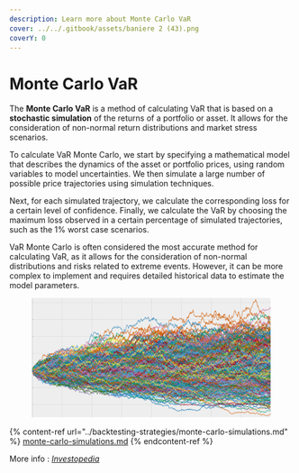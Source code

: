 ```yaml
---
description: Learn more about Monte Carlo VaR
cover: ../../.gitbook/assets/baniere 2 (43).png
coverY: 0
---
```


# Monte Carlo VaR

The **Monte Carlo VaR** is a method of calculating VaR that is based on a **stochastic simulation** of the returns of a portfolio or asset. It allows for the consideration of non-normal return distributions and market stress scenarios.

To calculate VaR Monte Carlo, we start by specifying a mathematical model that describes the dynamics of the asset or portfolio prices, using random variables to model uncertainties. We then simulate a large number of possible price trajectories using simulation techniques.

Next, for each simulated trajectory, we calculate the corresponding loss for a certain level of confidence. Finally, we calculate the VaR by choosing the maximum loss observed in a certain percentage of simulated trajectories, such as the 1% worst case scenarios.

VaR Monte Carlo is often considered the most accurate method for calculating VaR, as it allows for the consideration of non-normal distributions and risks related to extreme events. However, it can be more complex to implement and requires detailed historical data to estimate the model parameters.

<figure><img src="../../.gitbook/assets/68747470733a2f2f66696e6172792e636f6d2f626c6f672f636f6e74656e742f696d616765732f323032312f31312f315f7a654535397a666a524a6d496e6777764a73764d52512d2d312d2e706e67.webp" alt=""><figcaption></figcaption></figure>

{% content-ref url="../backtesting-strategies/monte-carlo-simulations.md" %}
[monte-carlo-simulations.md](../backtesting-strategies/monte-carlo-simulations.md)
{% endcontent-ref %}

More info : [_Investopedia_](https://www.investopedia.com/terms/m/montecarlosimulation.asp)

